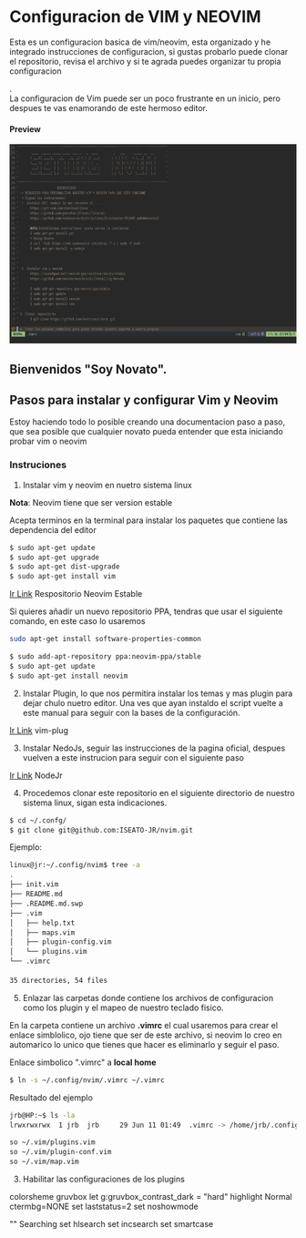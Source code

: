# Configuracion de VIM y NEOVIM
Esta es un configuracion basica de vim/neovim, esta organizado y he integrado instrucciones de configuracion, si gustas probarlo puede clonar el repositorio, revisa el archivo y si te agrada puedes organizar tu propia configuracion</p>.<br> 
La configuracion de Vim puede ser un poco frustrante en un inicio, pero despues te vas enamorando de este hermoso editor. 

<h4>Preview</h4>
<p><img src="https://github.com/AventuraJr/Labs-SpeedTest/blob/main/Screenshot%20from%202022-03-01%2022-45-54.png" alt="Synthwave" height="350" width="900"></p>

## Bienvenidos "Soy Novato".

## Pasos para instalar y configurar Vim y Neovim

Estoy haciendo todo lo posible creando una documentacion paso a paso, que sea posible que cualquier novato pueda entender  que esta iniciando probar vim o neovim 

### Instruciones 
1. Instalar vim y neovim en nuetro sistema linux

**Nota**: Neovim tiene que ser version estable

Acepta terminos en la terminal para instalar los paquetes que contiene las dependencia del editor
```bash
$ sudo apt-get update
$ sudo apt-get upgrade
$ sudo apt-get dist-upgrade
$ sudo apt-get install vim
```
[Ir Link](https://launchpad.net/~neovim-ppa/+archive/ubuntu/stable) Respositorio Neovim Estable

Si quieres añadir un nuevo repositorio PPA, tendras que usar el siguiente comando, en este caso lo usaremos

```sh
sudo apt-get install software-properties-common
```
```bash
$ sudo add-apt-repository ppa:neovim-ppa/stable
$ sudo apt-get update
$ sudo apt-get install neovim
```

2. Instalar Plugin, lo que  nos permitira instalar los temas y mas plugin para dejar chulo nuetro editor. Una ves que ayan instaldo el script vuelte a este manual para seguir con la bases de la configuración.

[Ir Link](https://github.com/junegunn/vim-plug) vim-plug

3. Instalar NedoJs, seguir las instrucciones de la pagina oficial, despues vuelven a este instrucion para seguir con el siguiente paso

[Ir Link](https://github.com/nodesource/distributions/blob/master/README.md#debinstall) NodeJr

4. Procedemos clonar este repositorio en el siguiente directorio de nuestro sistema linux, sigan esta indicaciones.

```bash
$ cd ~/.confg/
$ git clone git@github.com:ISEATO-JR/nvim.git
```
Ejemplo: 
```bash
linux@jr:~/.config/nvim$ tree -a
.
├── init.vim
├── README.md
├── .README.md.swp
├── .vim
│   ├── help.txt
│   ├── maps.vim
│   ├── plugin-config.vim
│   └── plugins.vim
└── .vimrc

35 directories, 54 files
```
5. Enlazar las carpetas donde contiene los archivos de configuracion como los plugin  y el mapeo de nuestro teclado fisico.

En la carpeta contiene un archivo **.vimrc** el cual usaremos para crear el enlace simblolico, ojo tiene que ser de este archivo, si neovim lo creo en automarico lo unico que tienes que hacer es eliminarlo y seguir el paso.

Enlace simbolico ".vimrc" a **local home**
```bash
$ ln -s ~/.config/nvim/.vimrc ~/.vimrc
```
Resultado del ejemplo

```bash
jrb@HP:~$ ls -la
lrwxrwxrwx  1 jrb  jrb     29 Jun 11 01:49  .vimrc -> /home/jrb/.config/nvim/.vimrc
```

```bash
so ~/.vim/plugins.vim
so ~/.vim/plugin-conf.vim
so ~/.vim/map.vim
```

3. Habilitar las configuraciones de los plugins

colorsheme gruvbox
let g:gruvbox_contrast_dark = "hard"
highlight Normal ctermbg=NONE
set laststatus=2
set noshowmode

"" Searching 
set hlsearch
set incsearch
set smartcase
